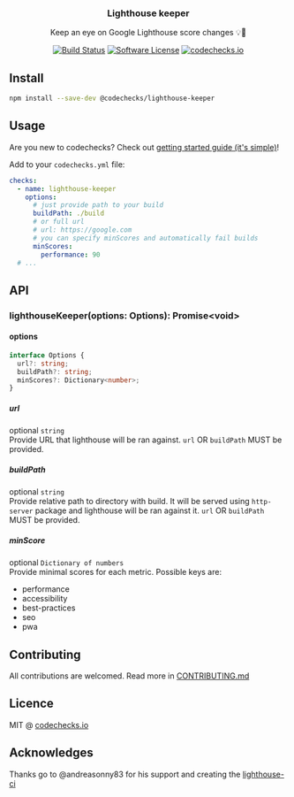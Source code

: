 <p align="center">
  <h3 align="center">Lighthouse keeper</h3>
  <p align="center">Keep an eye on Google Lighthouse score changes 💡👀</p>

  <p align="center">
    <a href="https://circleci.com/gh/codechecks/lighthouse-keeper"><img alt="Build Status" src="https://circleci.com/gh/codechecks/lighthouse-keeper/tree/master.svg?style=svg"></a>
    <a href="/package.json"><img alt="Software License" src="https://img.shields.io/badge/license-MIT-brightgreen.svg?style=flat-square"></a>
    <a href="https://codechecks.io"><img src="https://raw.githubusercontent.com/codechecks/docs/master/images/badges/badge-default.svg?sanitize=true" alt="codechecks.io"></a>
  </p>
</p>

## Install

```sh
npm install --save-dev @codechecks/lighthouse-keeper
```

## Usage

Are you new to codechecks? Check out
[getting started guide (it's simple)](https://github.com/codechecks/docs/blob/master/getting-started.md)!

Add to your `codechecks.yml` file:

```yml
checks:
  - name: lighthouse-keeper
    options:
      # just provide path to your build
      buildPath: ./build
      # or full url
      # url: https://google.com
      # you can specify minScores and automatically fail builds
      minScores:
        performance: 90
  # ...
```

## API

### lighthouseKeeper(options: Options): Promise\<void>

#### options

```typescript
interface Options {
  url?: string;
  buildPath?: string;
  minScores?: Dictionary<number>;
}
```

##### url

optional `string`<br> Provide URL that lighthouse will be ran against. `url` OR `buildPath` MUST be
provided.

##### buildPath

optional `string`<br> Provide relative path to directory with build. It will be served using
`http-server` package and lighthouse will be ran against it. `url` OR `buildPath` MUST be provided.

##### minScore

optional `Dictionary of numbers`<br> Provide minimal scores for each metric. Possible keys are:

- performance
- accessibility
- best-practices
- seo
- pwa

## Contributing

All contributions are welcomed. Read more in [CONTRIBUTING.md](./CONTRIBUTING.md)

## Licence

MIT @ [codechecks.io](https://codechecks.io)

## Acknowledges

Thanks go to @andreasonny83 for his support and creating the
[lighthouse-ci](https://github.com/andreasonny83/lighthouse-ci)
